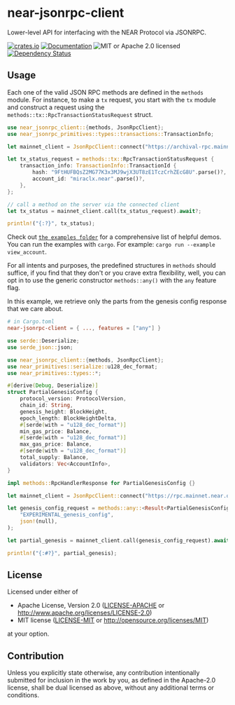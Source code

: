 # near-jsonrpc-client

Lower-level API for interfacing with the NEAR Protocol via JSONRPC.

[![crates.io](https://img.shields.io/crates/v/near-jsonrpc-client?label=latest)](https://crates.io/crates/near-jsonrpc-client)
[![Documentation](https://docs.rs/near-jsonrpc-client/badge.svg)](https://docs.rs/near-jsonrpc-client)
![MIT or Apache 2.0 licensed](https://img.shields.io/crates/l/near-jsonrpc-client.svg)
[![Dependency Status](https://deps.rs/crate/near-jsonrpc-client/0.1.0/status.svg)](https://deps.rs/crate/near-jsonrpc-client/0.2.0)

## Usage

Each one of the valid JSON RPC methods are defined in the `methods` module.
For instance, to make a `tx` request, you start with the `tx` module
and construct a request using the `methods::tx::RpcTransactionStatusRequest` struct.

```rust
use near_jsonrpc_client::{methods, JsonRpcClient};
use near_jsonrpc_primitives::types::transactions::TransactionInfo;

let mainnet_client = JsonRpcClient::connect("https://archival-rpc.mainnet.near.org");

let tx_status_request = methods::tx::RpcTransactionStatusRequest {
    transaction_info: TransactionInfo::TransactionId {
        hash: "9FtHUFBQsZ2MG77K3x3MJ9wjX3UT8zE1TczCrhZEcG8U".parse()?,
        account_id: "miraclx.near".parse()?,
    },
};

// call a method on the server via the connected client
let tx_status = mainnet_client.call(tx_status_request).await?;

println!("{:?}", tx_status);
```

Check out [`the examples folder`](https://github.com/near/near-jsonrpc-client-rs/tree/examples) for a comprehensive list of helpful demos. You can run the examples with `cargo`. For example: `cargo run --example view_account`.

For all intents and purposes, the predefined structures in `methods` should suffice, if you find that they
don't or you crave extra flexibility, well, you can opt in to use the generic constructor `methods::any()` with the `any` feature flag.

In this example, we retrieve only the parts from the genesis config response that we care about.

```toml
# in Cargo.toml
near-jsonrpc-client = { ..., features = ["any"] }
```

```rust
use serde::Deserialize;
use serde_json::json;

use near_jsonrpc_client::{methods, JsonRpcClient};
use near_primitives::serialize::u128_dec_format;
use near_primitives::types::*;

#[derive(Debug, Deserialize)]
struct PartialGenesisConfig {
    protocol_version: ProtocolVersion,
    chain_id: String,
    genesis_height: BlockHeight,
    epoch_length: BlockHeightDelta,
    #[serde(with = "u128_dec_format")]
    min_gas_price: Balance,
    #[serde(with = "u128_dec_format")]
    max_gas_price: Balance,
    #[serde(with = "u128_dec_format")]
    total_supply: Balance,
    validators: Vec<AccountInfo>,
}

impl methods::RpcHandlerResponse for PartialGenesisConfig {}

let mainnet_client = JsonRpcClient::connect("https://rpc.mainnet.near.org");

let genesis_config_request = methods::any::<Result<PartialGenesisConfig, ()>>(
    "EXPERIMENTAL_genesis_config",
    json!(null),
);

let partial_genesis = mainnet_client.call(genesis_config_request).await?;

println!("{:#?}", partial_genesis);
```

## License

Licensed under either of

* Apache License, Version 2.0
   ([LICENSE-APACHE](LICENSE-APACHE) or <http://www.apache.org/licenses/LICENSE-2.0>)
* MIT license
   ([LICENSE-MIT](LICENSE-MIT) or <http://opensource.org/licenses/MIT>)

at your option.

## Contribution

Unless you explicitly state otherwise, any contribution intentionally submitted
for inclusion in the work by you, as defined in the Apache-2.0 license, shall be
dual licensed as above, without any additional terms or conditions.
